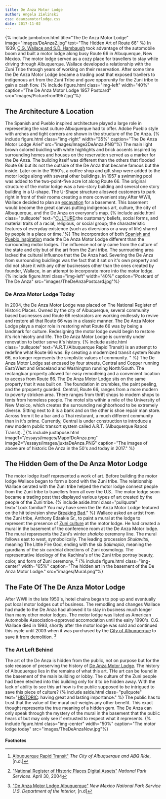 ```yaml
---
title: De Anza Motor Lodge
author: Angela Zielinski
css: deanzamotorlodge.css
date: 2017-11-02
---
```

{% include jumbotron.html
title="The De Anza Motor Lodge"
image="images/DeAnza2.jpg"
text="The Hidden Art of Route 66"
%} 
In 1939, [C.G. Wallace and S.D. Hambaugh](https://www.nps.gov/nr/travel/route66/de_anza_motor_lodge_albuquerque.html) took advantage of the automobile boom and built a motor lodge along busy Route 66 in Albuquerque, New Mexico. The motor lodge served as a cozy place for travellers to stay while driving through Albuquerque. Wallace developed a relationship with the Zuni Tribe through years of working on their reservation. After some time the De Anza Motor Lodge became a trading post that exposed travllers to indigenous art from the Zuni Tribe and gave opporunity for the Zuni tribe to gain a cash flow. 
{% include figure.html
  class="img-left"
  width="40%"
  caption="The De Anza Motor Lodge 1957 Postcard"
  src="images/Picturefrom1957.jpg"%}
## The Architecture & Location
The Spanish and Pueblo inspired architecture played a large role in representing the vast culture Albuquerque had to offer. Adobe Pueblo style with arches and tight corners are shown in the structure of the De Anza.
{% include figure.html
  class="img-right"
  width="35%"
  caption="The De Anza Motor Lodge Ariel"
  src="images/Image2DeAnza.PNG"%}
The main light brown colored buidling with white highlights and brick accents inspired by surrounding homes and houses on the reservation served as a marker for the De Anza.
The building itself was different than the others that flooded Route 66 but its not the outside of the De Anza that became famous but the inside.
Later on in the 1950's, a coffee shop and gift shop were added to the motor lodge along with several other buildings. In 1957 a swimming pool was added to the two-point-five acre lot along Route 66. The original structure of the motor lodge was a two-story building and several one story building in a U-shape. The U-Shape structure alloswed customers to park right in front of their rooms creating a more convenient stay.After WWII, Wallace decided to plan an [excavation](https://www.nps.gov/nr/travel/route66/de_anza_motor_lodge_albuquerque.html) for a basement. This basement would become the great canvas putting indigenous art, culture, the city of Albuquerque, and the De Anza on everyone's map. 
{% include aside.html
  class="pullquote"
  text="[CULTURE](https://www.merriam-webster.com/dictionary/culture):the customary beliefs, social forms, and material traits of a racial, religious, or social group; the characteristic features of everyday existence (such as diversions or a way of life) shared by people in a place or time."%} 
The incorporation of both [Spanish and Pueblo inspiration](https://www.nps.gov/nr/travel/route66/de_anza_motor_lodge_albuquerque.html) made the De Anza Motor Lodge different than the surrounding motor lodges. The influence not only came from the culture of the state and city but of the art from the Zuni tribe. The surroudning area lacked the cultural influence that the De Anza had. Severing the De Anza from surrounding buidlings was the fact that it sat on it's own property and did not share it with any other businesses other than the ones created by founder, Wallace, in an attempt to incorporate more into the motor lodge.
{% include figure.html
  class="img-left"
  width="40%"
  caption="Postcard of The De Anza"
  src="images/TheDeAnzaPostcard.jpg"%} 
### De Anza Motor Lodge Today
In 2004, the De Anza Motor Lodge was placed on The National Register of Historic Places. Owned by the city of Albuquerque, several community based businesses and Route 66 restorators are working endlessly to revive and restore all that Route 66 was in a classic manner. The De Anza Motor Lodge plays a major role in restoring what Route 66 was by being a landmark for culture. Redesigning the motor lodge owuld begin to restore it's rich hisotry and life. The De Anza Motor Lodge is currently under renovation to better serve it's history.
{% include aside.html
  class="pullquote"
  text="A.R.T.(Albuquerque Rapid Transit) is an attempt to redefine what Route 66 was. By creating a modernized transit system Route 66, no longer represents the simplistic values of community. "
  %}
The De Anza Motor Lodge sat encased by four streets, Central and Copper running East/West and Graceland and Washington running North/South. The rectangluar property allowed for easy remodleing and a convenient location to access from Route 66.
The De Anza Motor Lodge sits on the same property that it was built on. The foundation in crumbles, the paint peeling, and the prpoperty guarded. Central, Route 66, ranges from a more modern to poverty stricken area. There ranges from thrift shops to modern shops to tents from homeless people. The motel sits within a mile of the University of New Mexico, which creates the surrounding neighborhood to be extremely diverse. Sitting next to it is a bank and on the other is shoe repair man store. Across from it lie a bar and a Thai resturant, a much different community than in it's prime. Currently, Central is under construction to introduce a new modern public transort system called A.R.T. (Albuquerque Rapod Transit). [^source3]
{% include juxtapose.html
image1="/essays/images/MapofDeAnza.png"
image2="/essays/images/juxtaDeAnza.PNG"
caption="The images of above are of historic De Anza in the 50's and today in 2017."
%}
## The Hidden Gem of the De Anza Motor Lodge
The motor lodge itself represented a work of art. Before building the motor lodge Wallace began to form a bond with the Zuni tribe. The relationship Wallace cerated with the Zuni tribe helped the motor lodge connect people from the Zuni tribe to travellers from all over the U.S.. The motor lodge soon became a trading post that displayed various types of art created by the people of the Zuni tribe.
{% include aside.html
  class="pullquote"
  text="Look familiar? You may have seen the De Anza Motor Lodge featured on the hit television show [Breaking Bad](http://www.route66news.com/2017/05/24/redevelopment-de-anza-motor-lodge/)."
  %}
Wallace asked an artist from the Zuni tribe, Anthony Edaakie Sr., to paint a mural at the lodge to represent the presence of [Zuni culture](https://npgallery.nps.gov/NRHP/AssetDetail?assetID=1652f5f1-4ba9-4355-9a4b-4cecf5f17aa4) at the motor lodge. He had created a mural in the basement of the conference room at the De Anza Motor lodge. The mural repsresents the Zuni's winter *shalako* ceremony line. The mural follows east to west, symobolically. The leading procession *Shulawitsi*, meaning The Little Fire God, ending with the six *Salimopia*, meaning the gaurdians of the six cardnial directions of Zuni cosmology. The representative ideology of the Kachina's of the Zuni tribe portray beauty, color, and form of Zuni ceremony. [^source]
 {% include figure.html
  class="img-center"
  width="65%"
  caption="The hidden art in the basement of the De Anza Motor Lodge."
  src="images/Mural.png"%}
## The Fate Of The De Anza Motor Lodge
After WWII in the late 1950's, hotel chains began to pop up and eventually put local motor lodges out of business. The remodling and changes Wallace had made to the De Anza had allowed it to stay in business much longer than many other motor lodges. The motor lodge was listed as American Automobile Association-approved accomodation until the ealry 1990's. C.G. Wallace died in 1993, shortly after the motor lodge was sold and continued this cycle until 2003 when it was purchased by the [City of Albuquerque](https://www.cabq.gov/planning/boards-commissions/landmarks-urban-conservation-commission/historic-landmarks) to save it from demolition. [^source2]
### The Art Left Behind
The art of the De Anza is hidden from the public, not on purpose but for the sole reeason of preserving the history of [De Anza Motor Lodge](http://www.route66news.com/2017/05/24/redevelopment-de-anza-motor-lodge/). The history of Albuquerque lies in the remains of what this art. THe art can be found in the basement of the main building or lobby.
The culture of the Zuni people had been eteched into this building only for it to be hidden away. With the lack of ability to see this art how is the public supposed to be intrigued to save this piece of culture? 
{% include aside.html
  class="pullquote"
  text="[HISTORIC](https://www.merriam-webster.com/dictionary/historic): having great and lasting importance."
 %} 
The public has to trust that the value of the mural out-weighs any other benefit. This exact thought represents the true meaning of a hidden gem. The De Anza can only speak through the mystery of the mural in the basement that the public hears of but may only see if entrusted to respect what it represents.
{% include figure.html
  class="img-center"
  width="50%"
  caption="The motor lodge today"
  src="images/TheDeAnzaNow.jpg"%}
#### Footnotes
[^source]: ["National Register of Historic Places Digital Assets"](https://npgallery.nps.gov/NRHP/AssetDetail?assetID=1652f5f1-4ba9-4355-9a4b-4cecf5f17aa4) *National Park Services*. April 30, 2004
[^source2]: ["De Anza Motor Lodge Albuquerque"](https://www.nps.gov/nr/travel/route66/de_anza_motor_lodge_albuquerque.html) *New Mexico National Park Service U.S. Department of the Interior*, [n.d]
[^source3]: [Albuquerque Rapid Transit"](http://www.brtabq.com/AboutART) *The City of Albuquerque and ABQ Ride*, [n.d.] 

